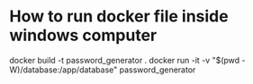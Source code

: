 # How to run docker file inside windows computer
docker build -t password_generator .
docker run -it -v "$(pwd -W)/database:/app/database" password_generator